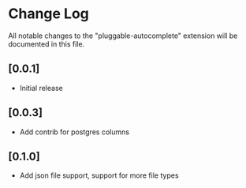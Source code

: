 # Change Log
All notable changes to the "pluggable-autocomplete" extension will be documented in this file.

## [0.0.1]
- Initial release

## [0.0.3]
- Add contrib for postgres columns

## [0.1.0]
- Add json file support, support for more file types